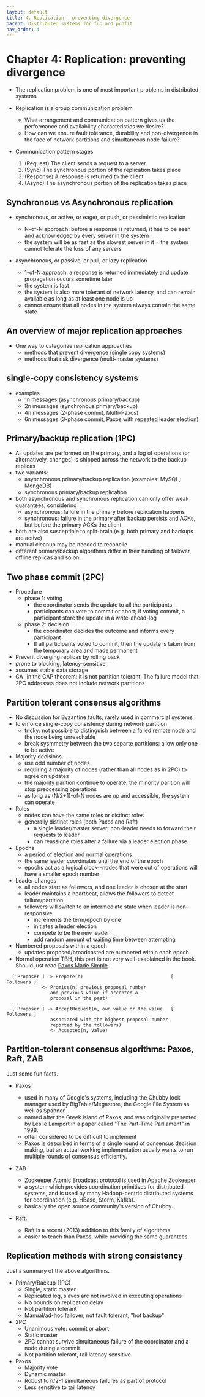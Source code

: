 ```yaml
---
layout: default
title: 4. Replication - preventing divergence
parent: Distributed systems for fun and profit
nav_order: 4
---
```

# Chapter 4: Replication: preventing divergence
* The replication problem is one of most important problems in distributed systems
* Replication is a group communication problem
  - What arrangement and communication pattern gives us the performance and availability characteristics we desire?
  - How can we ensure fault tolerance, durability and non-divergence in the face of network partitions and simultaneous node failure?

* Communication pattern stages
  1. (Request) The client sends a request to a server
  1. (Sync) The synchronous portion of the replication takes place
  1. (Response) A response is returned to the client
  1. (Async) The asynchronous portion of the replication takes place

## Synchronous vs Asynchronous replication
* synchronous, or active, or eager, or push, or pessimistic replication
  - N-of-N approach: before a response is returned, it has to be seen and acknowledged by every server in the system
  - the system will be as fast as the slowest server in it
  = the system cannot tolerate the loss of any servers

* asynchronous, or passive, or pull, or lazy replication
  - 1-of-N approach: a response is returned immediately and update propagation occurs sometime later
  - the system is fast
  - the system is also more tolerant of network latency, and can remain available as long as at least one node is up
  - cannot ensure that all nodes in the system always contain the same state

## An overview of major replication approaches
* One way to categorize replication approaches
  - methods that prevent divergence (single copy systems)
  - methods that risk divergence (multi-master systems)

## single-copy consistency systems
* examples
  - 1n messages (asynchronous primary/backup)
  - 2n messages (synchronous primary/backup)
  - 4n messages (2-phase commit, Multi-Paxos)
  - 6n messages (3-phase commit, Paxos with repeated leader election)

## Primary/backup replication (1PC)
* All updates are performed on the primary, and a log of operations (or alternatively, changes) is shipped across the network to the backup replicas
* two variants:
  - asynchronous primary/backup replication (examples: MySQL, MongoDB)
  - synchronous primary/backup replication
* both asynchronous and synchronous replication can only offer weak guarantees, considering
  - asynchronous: failure in the primary before replication happens
  - synchronous: failure in the primary after backup persists and ACKs, but before the primary ACKs the client
* both are also susceptible to split-brain (e.g. both primary and backups are active)
* manual cleanup may be needed to reconcile
* different primary/backup algorithms differ in their handling of failover, offline replicas and so on.

## Two phase commit (2PC)
* Procedure
  - phase 1: voting
    - the coordinator sends the update to all the participants
    - participants can vote to commit or abort; if voting commit, a participant store the update in a write-ahead-log
  - phase 2: decision
    - the coordinator decides the outcome and informs every participant 
    - If all participants voted to commit, then the update is taken from the temporary area and made permanent
* Prevent diverging replicas by rolling back
* prone to blocking, latency-sensitive
* assumes stable data storage
* CA- in the CAP theorem: it is not partition tolerant. The failure model that 2PC addresses does not include network partitions

## Partition tolerant consensus algorithms
* No discussion for Byzantine faults; rarely used in commercial systems
* to enforce single-copy consistency during network partition
  - tricky: not possible to distinguish between a failed remote node and the node being unreachable
  - break sysmmetry between the two separte partitions: allow only one to be active
* Majority decisions
  - use odd number of nodes
  - requiring a majority of nodes (rather than all nodes as in 2PC) to agree on updates
  - the majority parition continue to operate; the minority parition will stop preocessing operations
  - as long as (N/2+1)-of-N nodes are up and accessible, the system can operate
* Roles
  - nodes can have the same roles or distinct roles
  - generally distinct roles (both Paxos and Raft)
    - a single leader/master server; non-leader needs to forward their requests to leader
    - can reassigne roles after a failure via a leader election phase
* Epochs
  - a period of election and normal operations
  - the same leader coordinates until the end of the epoch
  - epochs act as a logical clock--nodes that were out of operations will have a smaller epoch number
* Leader changes
  - all nodes start as followers, and one leader is chosen at the start
  - leader maintains a heartbeat, allows the followers to detect failure/partition
  - followers will switch to an intermediate state when leader is non-responsive
    - increments the term/epoch by one
    - initiates a leader election
    - compete to be the new leader
    - add random amount of waiting time between attempting 
* Numbered proposals within a epoch
  - updates proposed/broadcasted are numbered within each epoch
* Normal operation
  TBH, this part is not very well-exaplained in the book. Should just read [Paxos Made Simple](http://lamport.azurewebsites.net/pubs/paxos-simple.pdf).
```
  [ Proposer ] -> Prepare(n)                                [ Followers ]
             <- Promise(n; previous proposal number
                and previous value if accepted a
                proposal in the past)

  [ Proposer ] -> AcceptRequest(n, own value or the value   [ Followers ]
                associated with the highest proposal number
                reported by the followers)
                <- Accepted(n, value)
```

## Partition-tolerant consensus algorithms: Paxos, Raft, ZAB
Just some fun facts.
* Paxos
  - used in many of Google's systems, including the Chubby lock manager used by BigTable/Megastore, the Google File System as well as Spanner.
  - named after the Greek island of Paxos, and was originally presented by Leslie Lamport in a paper called "The Part-Time Parliament" in 1998. 
  - often considered to be difficult to implement
  - Paxos is described in terms of a single round of consensus decision making, but an actual working implementation usually wants to run multiple rounds of consensus efficiently. 

* ZAB
  - Zookeeper Atomic Broadcast protocol is used in Apache Zookeeper.
  - a system which provides coordination primitives for distributed systems, and is used by many Hadoop-centric distributed systems for coordination (e.g. HBase, Storm, Kafka). 
  - basically the open source community's version of Chubby.

* Raft. 
  - Raft is a recent (2013) addition to this family of algorithms. 
  - easier to teach than Paxos, while providing the same guarantees. 

## Replication methods with strong consistency
Just a summary of the above algorithms.
* Primary/Backup (1PC)
  - Single, static master
  - Replicated log, slaves are not involved in executing operations
  - No bounds on replication delay
  - Not partition tolerant
  - Manual/ad-hoc failover, not fault tolerant, "hot backup"
* 2PC
  - Unanimous vote: commit or abort
  - Static master
  - 2PC cannot survive simultaneous failure of the coordinator and a node during a commit
  - Not partition tolerant, tail latency sensitive
* Paxos 
  - Majority vote
  - Dynamic master
  - Robust to n/2-1 simultaneous failures as part of protocol
  - Less sensitive to tail latency
